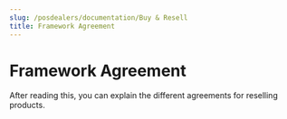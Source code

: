 ```yaml
---
slug: /posdealers/documentation/Buy & Resell
title: Framework Agreement
---
```

# Framework Agreement

After reading this, you can explain the different agreements for reselling products.
